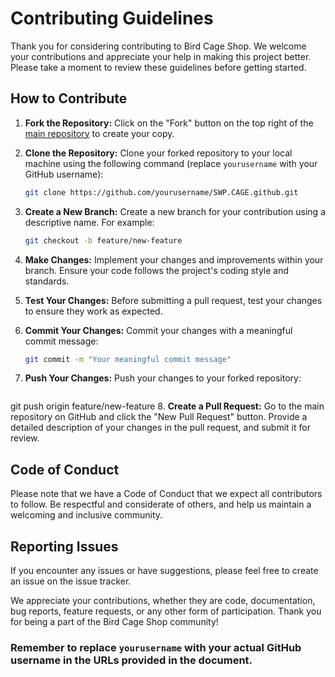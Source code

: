 # Contributing Guidelines

Thank you for considering contributing to Bird Cage Shop. We welcome your contributions and appreciate your help in making this project better. Please take a moment to review these guidelines before getting started.

## How to Contribute

1. **Fork the Repository:** Click on the "Fork" button on the top right of the [main repository](https://github.com/yourusername/bird-cage-shop) to create your copy.

2. **Clone the Repository:** Clone your forked repository to your local machine using the following command (replace `yourusername` with your GitHub username):

   ```sh
   git clone https://github.com/yourusername/SWP.CAGE.github.git
3. **Create a New Branch:** Create a new branch for your contribution using a descriptive name. For example:

   ```sh
   git checkout -b feature/new-feature
4. **Make Changes:**  Implement your changes and improvements within your branch. Ensure your code follows the project's coding style and standards.

5. **Test Your Changes:**  Before submitting a pull request, test your changes to ensure they work as expected.

6. **Commit Your Changes:**  Commit your changes with a meaningful commit message:
   
   ```sh
   git commit -m "Your meaningful commit message"
7. **Push Your Changes:** Push your changes to your forked repository:

   ```sh
  git push origin feature/new-feature
8. **Create a Pull Request:** Go to the main repository on GitHub and click the "New Pull Request" button. Provide a detailed description of your changes in the pull request, and submit it for review.

## Code of Conduct
Please note that we have a Code of Conduct that we expect all contributors to follow. Be respectful and considerate of others, and help us maintain a welcoming and inclusive community.

## Reporting Issues
If you encounter any issues or have suggestions, please feel free to create an issue on the issue tracker.

We appreciate your contributions, whether they are code, documentation, bug reports, feature requests, or any other form of participation. Thank you for being a part of the Bird Cage Shop community!

### Remember to replace `yourusername` with your actual GitHub username in the URLs provided in the document.
